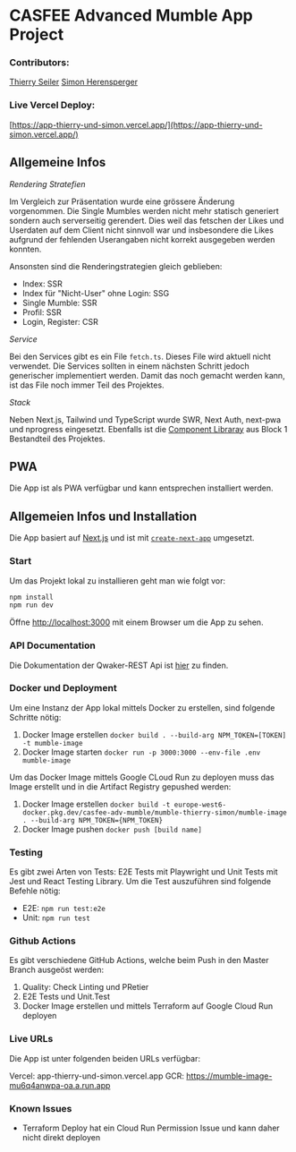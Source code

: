 # CASFEE Advanced Mumble App Project

### Contributors:

[Thierry Seiler](https://github.com/THRY)
[Simon Herensperger](https://github.com/eoss-sh)

### Live Vercel Deploy:

[https://app-thierry-und-simon.vercel.app/](https://app-thierry-und-simon.vercel.app/)

## Allgemeine Infos

_Rendering Stratefien_

Im Vergleich zur Präsentation wurde eine grössere Änderung vorgenommen. Die Single Mumbles werden nicht mehr statisch generiert sondern auch serverseitig gerendert. Dies weil das fetschen der Likes und Userdaten auf dem Client nicht sinnvoll war und insbesondere die Likes aufgrund der fehlenden Userangaben nicht korrekt ausgegeben werden konnten.

Ansonsten sind die Renderingstrategien gleich geblieben:

- Index: SSR
- Index für "Nicht-User" ohne Login: SSG
- Single Mumble: SSR
- Profil: SSR
- Login, Register: CSR

_Service_

Bei den Services gibt es ein File `fetch.ts`. Dieses File wird aktuell nicht verwendet. Die Services sollten in einem nächsten Schritt jedoch generischer implementiert werden. Damit das noch gemacht werden kann, ist das File noch immer Teil des Projektes.

_Stack_

Neben Next.js, Tailwind und TypeScript wurde SWR, Next Auth, next-pwa und nprogress eingesetzt. Ebenfalls ist die [Component Libraray](https://github.com/smartive-education/design-system-component-library-thierry-und-simon) aus Block 1 Bestandteil des Projektes.

## PWA

Die App ist als PWA verfügbar und kann entsprechen installiert werden.

## Allgemeien Infos und Installation

Die App basiert auf [Next.js](https://nextjs.org/) und ist mit [`create-next-app`](https://github.com/vercel/next.js/tree/canary/packages/create-next-app) umgesetzt.

### Start

Um das Projekt lokal zu installieren geht man wie folgt vor:

```bash
npm install
npm run dev
```

Öffne [http://localhost:3000](http://localhost:3000) mit einem Browser um die App zu sehen.

### API Documentation

Die Dokumentation der Qwaker-REST Api ist [hier](https://qwacker-api-http-prod-4cxdci3drq-oa.a.run.app/rest/) zu finden.

### Docker und Deployment

Um eine Instanz der App lokal mittels Docker zu erstellen, sind folgende Schritte nötig:

1. Docker Image erstellen `docker build . --build-arg NPM_TOKEN=[TOKEN] -t mumble-image`
2. Docker Image starten `docker run -p 3000:3000 --env-file .env mumble-image`

Um das Docker Image mittels Google CLoud Run zu deployen muss das Image erstellt und in die Artifact Registry gepushed werden:

1. Docker Image erstellen `docker build -t europe-west6-docker.pkg.dev/casfee-adv-mumble/mumble-thierry-simon/mumble-image . --build-arg NPM_TOKEN={NPM_TOKEN}`
2. Docker Image pushen `docker push [build name]`

### Testing

Es gibt zwei Arten von Tests: E2E Tests mit Playwright und Unit Tests mit Jest und React Testing Library.
Um die Test auszuführen sind folgende Befehle nötig:

- E2E: `npm run test:e2e`
- Unit: `npm run test`

### Github Actions

Es gibt verschiedene GitHub Actions, welche beim Push in den Master Branch ausgeöst werden:

1. Quality: Check Linting und PRetier
2. E2E Tests und Unit.Test
3. Docker Image erstellen und mittels Terraform auf Google Cloud Run deployen

### Live URLs

Die App ist unter folgenden beiden URLs verfügbar:

Vercel: app-thierry-und-simon.vercel.app
GCR: https://mumble-image-mu6q4anwpa-oa.a.run.app

### Known Issues

- Terraform Deploy hat ein Cloud Run Permission Issue und kann daher nicht direkt deployen
